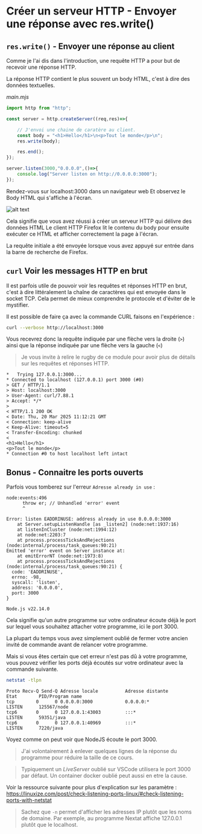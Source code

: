 # Créer un serveur HTTP - Envoyer une réponse avec res.write()
## `res.write()` - Envoyer une réponse au client

Comme je l'ai dis dans l'introduction, une requête HTTP a pour but de recevoir une réponse HTTP. 

La réponse HTTP contient le plus souvent un body HTML, c'est à dire des données textuelles. 

*main.mjs*
```js
import http from "http";

const server = http.createServer((req,res)=>{

    // J'envoi une chaine de caratère au client.
    const body = "<h1>Hello</h1>\n<p>Tout le monde</p>\n";
    res.write(body);

    res.end();
});

server.listen(3000,"0.0.0.0",()=>{
    console.log("Server listen on http://0.0.0.0:3000");
});
``` 

Rendez-vous sur localhost:3000 dans un navigateur web Et observez le Body HTML qui s'affiche à l'écran.

![alt text](image.png)

Cela signifie que vous avez réussi à créer un serveur HTTP qui délivre des données HTML Le client HTTP Firefox lit le contenu du body pour ensuite exécuter ce HTML et afficher correctement la page à l'écran. 

La requête initiale a été envoyée lorsque vous avez appuyé sur entrée dans la barre de recherche de Firefox. 

## `curl` Voir les messages HTTP en brut

Il est parfois utile de pouvoir voir les requêtes et réponses HTTP en brut, c'est à dire littéralement la chaîne de caractères qui est envoyée dans le socket TCP. Cela permet de mieux comprendre le protocole et d'éviter de le mystifier.

Il est possible de faire ça avec la commande CURL faisons en l'expérience :

```bash
curl --verbose http://localhost:3000
```

Vous recevrez donc la requête indiquée par une flèche vers la droite (`>`) ainsi que la réponse indiquée par une flèche vers la gauche (`<`) 

> Je vous invite à relire le rugby de ce module pour avoir plus de détails sur les requêtes et réponses HTTP. 

```
*   Trying 127.0.0.1:3000...
* Connected to localhost (127.0.0.1) port 3000 (#0)
> GET / HTTP/1.1
> Host: localhost:3000
> User-Agent: curl/7.88.1
> Accept: */*
> 
< HTTP/1.1 200 OK
< Date: Thu, 20 Mar 2025 11:12:21 GMT
< Connection: keep-alive
< Keep-Alive: timeout=5
< Transfer-Encoding: chunked
< 
<h1>Hello</h1>
<p>Tout le monde</p>
* Connection #0 to host localhost left intact
```


## Bonus - Connaitre les ports ouverts

Parfois vous tomberez sur l'erreur `Adresse already in use` :

```
node:events:496
      throw er; // Unhandled 'error' event
      ^

Error: listen EADDRINUSE: address already in use 0.0.0.0:3000
    at Server.setupListenHandle [as _listen2] (node:net:1937:16)
    at listenInCluster (node:net:1994:12)
    at node:net:2203:7
    at process.processTicksAndRejections (node:internal/process/task_queues:90:21)
Emitted 'error' event on Server instance at:
    at emitErrorNT (node:net:1973:8)
    at process.processTicksAndRejections (node:internal/process/task_queues:90:21) {
  code: 'EADDRINUSE',
  errno: -98,
  syscall: 'listen',
  address: '0.0.0.0',
  port: 3000
}

Node.js v22.14.0
```

Cela signifie qu'un autre programme sur votre ordinateur écoute déjà le port sur lequel vous souhaitez attacher votre programme, ici le port 3000.

La plupart du temps vous avez simplement oublié de fermer votre ancien invité de commande avant de relancer votre programme.

Mais si vous êtes certain que cet erreur n'est pas dû à votre programme, vous pouvez vérifier les ports déjà écoutés sur votre ordinateur avec la commande suivante. 

```bash
netstat -tlpn
```

```
Proto Recv-Q Send-Q Adresse locale          Adresse distante        Etat        PID/Program name    
tcp        0      0 0.0.0.0:3000            0.0.0.0:*               LISTEN      125567/node         
tcp6       0      0 127.0.0.1:43003         :::*                    LISTEN      59351/java          
tcp6       0      0 127.0.0.1:40969         :::*                    LISTEN      7220/java 
```

Voyez comme on peut voir que NodeJS écoute le port 3000. 

> J'ai volontairement à enlever quelques lignes de la réponse du programme pour réduire la taille de ce cours.

> Typiquement un *LiveServer* oublié sur VSCode utilisera le port 3000 par défaut.
> Un container docker oublié peut aussi en etre la cause.


Voir la ressource suivante pour plus d'explication sur les paramètre :
https://linuxize.com/post/check-listening-ports-linux/#check-listening-ports-with-netstat

> Sachez que `-n` permet d'afficher les adresses IP plutôt que les noms de domaine. Par exemple, au programme Nextat affiche 127.0.0.1 plutôt que le localhost. 